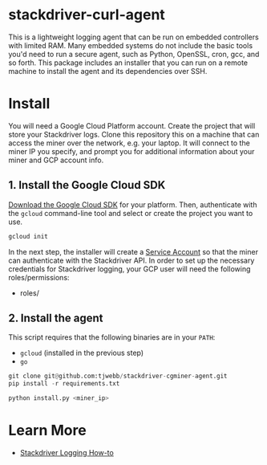 # stackdriver-curl-agent

This is a lightweight logging agent that can be run on embedded controllers with limited RAM.
Many embedded systems do not include the basic tools you'd need to run a secure agent, such as Python, OpenSSL, cron, gcc, and so forth.
This package includes an installer that you can run on a remote machine to install the agent and its dependencies over SSH.

# Install

You will need a Google Cloud Platform account. Create the project that will store your Stackdriver logs.
Clone this repository this on a machine that can access the miner over the network, e.g. your laptop.
It will connect to the miner IP you specify, and prompt you for additional information about your miner and GCP account info.

## 1. Install the Google Cloud SDK

[Download the Google Cloud SDK](https://cloud.google.com/sdk/docs/quickstarts) for your platform.
Then, authenticate with the `gcloud` command-line tool and select or create the project you want to use.

```sh
gcloud init
```

In the next step, the installer will create a [Service Account](https://cloud.google.com/iam/docs/service-accounts) so that the miner can authenticate with the Stackdriver API.
In order to set up the necessary credentials for Stackdriver logging, your GCP user will need the following roles/permissions:

- roles/


## 2. Install the agent

This script requires that the following binaries are in your `PATH`:
- `gcloud` (installed in the previous step)
- `go`



```py
git clone git@github.com:tjwebb/stackdriver-cgminer-agent.git
pip install -r requirements.txt

python install.py <miner_ip>
```

# Learn More

  - [Stackdriver Logging How-to](https://cloud.google.com/logging/docs/how-to)

